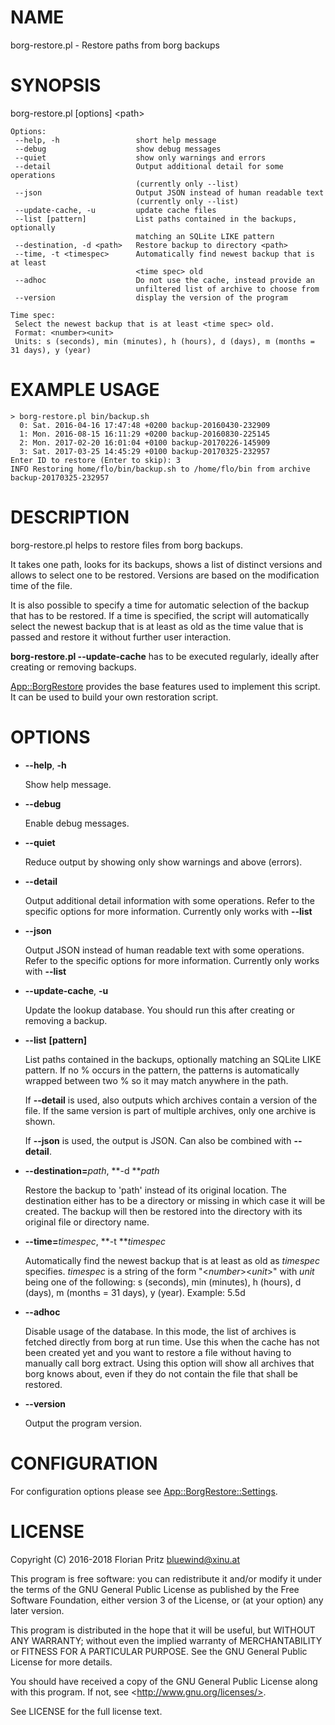 # NAME

borg-restore.pl - Restore paths from borg backups

# SYNOPSIS

borg-restore.pl \[options\] &lt;path>

    Options:
     --help, -h                 short help message
     --debug                    show debug messages
     --quiet                    show only warnings and errors
     --detail                   Output additional detail for some operations
                                (currently only --list)
     --json                     Output JSON instead of human readable text
                                (currently only --list)
     --update-cache, -u         update cache files
     --list [pattern]           List paths contained in the backups, optionally
                                matching an SQLite LIKE pattern
     --destination, -d <path>   Restore backup to directory <path>
     --time, -t <timespec>      Automatically find newest backup that is at least
                                <time spec> old
     --adhoc                    Do not use the cache, instead provide an
                                unfiltered list of archive to choose from
     --version                  display the version of the program

    Time spec:
     Select the newest backup that is at least <time spec> old.
     Format: <number><unit>
     Units: s (seconds), min (minutes), h (hours), d (days), m (months = 31 days), y (year)

# EXAMPLE USAGE

    > borg-restore.pl bin/backup.sh
      0: Sat. 2016-04-16 17:47:48 +0200 backup-20160430-232909
      1: Mon. 2016-08-15 16:11:29 +0200 backup-20160830-225145
      2: Mon. 2017-02-20 16:01:04 +0100 backup-20170226-145909
      3: Sat. 2017-03-25 14:45:29 +0100 backup-20170325-232957
    Enter ID to restore (Enter to skip): 3
    INFO Restoring home/flo/bin/backup.sh to /home/flo/bin from archive backup-20170325-232957

# DESCRIPTION

borg-restore.pl helps to restore files from borg backups.

It takes one path, looks for its backups, shows a list of distinct versions and
allows to select one to be restored. Versions are based on the modification
time of the file.

It is also possible to specify a time for automatic selection of the backup
that has to be restored. If a time is specified, the script will automatically
select the newest backup that is at least as old as the time value that is
passed and restore it without further user interaction.

**borg-restore.pl --update-cache** has to be executed regularly, ideally after
creating or removing backups.

[App::BorgRestore](https://metacpan.org/pod/App::BorgRestore) provides the base features used to implement this script.
It can be used to build your own restoration script.

# OPTIONS

- **--help**, **-h**

    Show help message.

- **--debug**

    Enable debug messages.

- **--quiet**

    Reduce output by showing only show warnings and above (errors).

- **--detail**

    Output additional detail information with some operations. Refer to the
    specific options for more information. Currently only works with **--list**

- **--json**

    Output JSON instead of human readable text with some operations. Refer to the
    specific options for more information. Currently only works with **--list**

- **--update-cache**, **-u**

    Update the lookup database. You should run this after creating or removing a backup.

- **--list** **\[pattern\]**

    List paths contained in the backups, optionally matching an SQLite LIKE
    pattern. If no % occurs in the pattern, the patterns is automatically wrapped
    between two % so it may match anywhere in the path.

    If **--detail** is used, also outputs which archives contain a version of the
    file. If the same version is part of multiple archives, only one archive is
    shown.

    If **--json** is used, the output is JSON. Can also be combined with **--detail**.

- **--destination=**_path_, **-d **_path_

    Restore the backup to 'path' instead of its original location. The destination
    either has to be a directory or missing in which case it will be created. The
    backup will then be restored into the directory with its original file or
    directory name.

- **--time=**_timespec_, **-t **_timespec_

    Automatically find the newest backup that is at least as old as _timespec_
    specifies. _timespec_ is a string of the form "<_number_><_unit_>" with _unit_ being one of the following:
    s (seconds), min (minutes), h (hours), d (days), m (months = 31 days), y (year). Example: 5.5d

- **--adhoc**

    Disable usage of the database. In this mode, the list of archives is fetched
    directly from borg at run time.  Use this when the cache has not been created
    yet and you want to restore a file without having to manually call borg
    extract. Using this option will show all archives that borg knows about, even
    if they do not contain the file that shall be restored.

- **--version**

    Output the program version.

# CONFIGURATION

For configuration options please see [App::BorgRestore::Settings](https://metacpan.org/pod/App::BorgRestore::Settings).

# LICENSE

Copyright (C) 2016-2018  Florian Pritz <bluewind@xinu.at>

This program is free software: you can redistribute it and/or modify
it under the terms of the GNU General Public License as published by
the Free Software Foundation, either version 3 of the License, or
(at your option) any later version.

This program is distributed in the hope that it will be useful,
but WITHOUT ANY WARRANTY; without even the implied warranty of
MERCHANTABILITY or FITNESS FOR A PARTICULAR PURPOSE.  See the
GNU General Public License for more details.

You should have received a copy of the GNU General Public License
along with this program.  If not, see &lt;http://www.gnu.org/licenses/>.

See LICENSE for the full license text.
